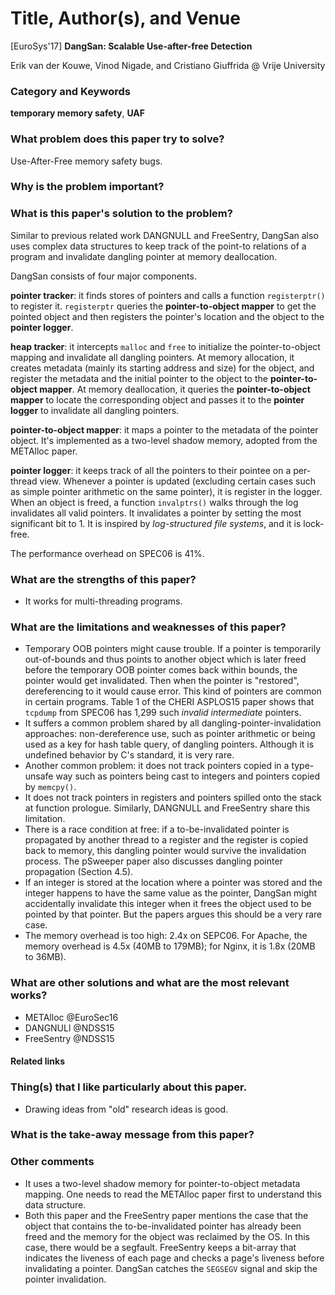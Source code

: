 # Title, Author(s), and Venue
[EuroSys'17] **DangSan: Scalable Use-after-free Detection**

Erik van der Kouwe, Vinod Nigade, and Cristiano Giuffrida
@ Vrije University

### Category and Keywords
**temporary memory safety**, **UAF**

### What problem does this paper try to solve?
Use-After-Free memory safety bugs.

### Why is the problem important?

### What is this paper's solution to the problem?
Similar to previous related work DANGNULL and FreeSentry, DangSan also
uses complex data structures to keep track of the point-to relations of a
program and invalidate dangling pointer at memory deallocation.

DangSan consists of four major components.

**pointer tracker**: it finds stores of pointers and calls a function
`registerptr()` to register it. `registerptr` queries the **pointer-to-object
mapper** to get the pointed object and then registers the pointer's location
and the object to the **pointer logger**.

**heap tracker**: it intercepts `malloc` and `free` to initialize the
pointer-to-object mapping and invalidate all dangling pointers.
At memory allocation, it creates metadata (mainly its starting address and size)
for the object, and register the metadata and the initial pointer to
the object to the **pointer-to-object mapper**.
At memory deallocation, it queries the **pointer-to-object mapper** to
locate the corresponding object and passes it to the **pointer logger** to
invalidate all dangling pointers.

**pointer-to-object mapper**: it maps a pointer to the metadata of the
pointer object. It's implemented as a two-level shadow memory, adopted
from the METAlloc paper.

**pointer logger**: it keeps track of all the pointers to their pointee on
a per-thread view. Whenever a pointer is updated (excluding certain cases
such as simple pointer arithmetic on the same pointer), it is register in
the logger. When an object is freed, a function `invalptrs()` walks through the
log invalidates all valid pointers. It invalidates a pointer by setting
the most significant bit to 1.
It is inspired by *log-structured file systems*, and it is lock-free.

The performance overhead on SPEC06 is 41%.

### What are the strengths of this paper?
- It works for multi-threading programs.

### What are the limitations and weaknesses of this paper?
- Temporary OOB pointers might cause trouble. If a pointer is temporarily
  out-of-bounds and thus points to another object which is later freed before
  the temporary OOB pointer comes back within bounds, the pointer would get
  invalidated. Then when the pointer is "restored", dereferencing to it
  would cause error. This kind of pointers are common in certain programs.
  Table 1 of the CHERI ASPLOS15 paper shows that `tcpdump` from SPEC06 has
  1,299 such *invalid intermediate* pointers.
- It suffers a common problem shared by all dangling-pointer-invalidation
  approaches: non-dereference use, such as pointer arithmetic or being used
  as a key for hash table query, of dangling pointers. Although it is undefined
  behavior by C's standard, it is very rare.
- Another common problem: it does not track pointers copied in a type-unsafe
  way such as pointers being cast to integers and pointers copied by `memcpy()`.
- It does not track pointers in registers and pointers spilled onto the stack
  at function prologue. Similarly, DANGNULL and FreeSentry share this
  limitation.
- There is a race condition at free: if a to-be-invalidated pointer is
  propagated by another thread to a register and the register is copied back
  to memory, this dangling pointer would survive the invalidation process.
  The pSweeper paper also discusses dangling pointer propagation (Section 4.5).
- If an integer is stored at the location where a pointer was stored and
  the integer happens to have the same value as the pointer, DangSan might
  accidentally invalidate this integer when it frees the object used to be
  pointed by that pointer. But the papers argues this should be
  a very rare case.
- The memory overhead is too high: 2.4x on SEPC06. For Apache, the memory
  overhead is 4.5x (40MB to 179MB); for Nginx, it is 1.8x (20MB to 36MB).

### What are other solutions and what are the most relevant works?
- METAlloc @EuroSec16
- DANGNULl @NDSS15
- FreeSentry @NDSS15

#### Related links

### Thing(s) that I like particularly about this paper.
- Drawing ideas from "old" research ideas is good.

### What is the take-away message from this paper?

### Other comments
- It uses a two-level shadow memory for pointer-to-object metadata mapping.
  One needs to read the METAlloc paper first to understand this data structure.
- Both this paper and the FreeSentry paper mentions the case that the object
  that contains the to-be-invalidated pointer has already been freed and the
  memory for the object was reclaimed by the OS. In this case, there would be
  a segfault. FreeSentry keeps a bit-array that indicates the liveness of
  each page and checks a page's liveness before invalidating a pointer.
  DangSan catches the `SEGSEGV` signal and skip the pointer invalidation.
